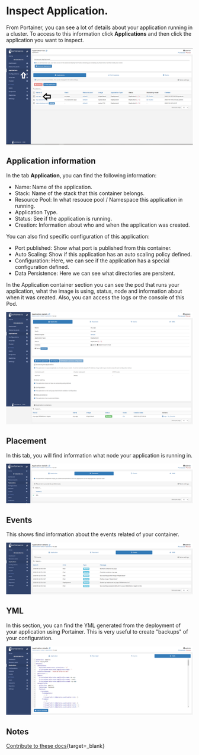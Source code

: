 # Inspect Application.

From Portainer, you can see a lot of details about your application running in a cluster. 
To access to this information click <b>Applications</b> and then click the application you want to inspect.

![inspect](assets/inspect-1.png)

## Application information

In the tab <b>Application</b>, you can find the following information:

* Name: Name of the application.
* Stack: Name of the stack that this container belongs.
* Resource Pool: In what resouce pool / Namespace this application in running.
* Application Type.
* Status: See if the application is running.
* Creation: Information about who and when the application was created.

You can also find specific configuration of this application:

* Port published: Show what port is published from this container.
* Auto Scaling: Show if this application has an auto scaling policy defined.
* Configuration: Here, we can see if the application has a special configuration defined.
* Data Persistence: Here we can see what directories are persitent.

In the Application container section you can see the pod that runs your application, what the image is using, status, node and information about when it was created. Also, you can access the logs or the console of this Pod.

![inspect](assets/inspect-2.png)

## Placement

In this tab, you will find information what node your application is running in.

![inspect](assets/inspect-3.png)

## Events

This shows find information about the events related of your container.

![inspect](assets/inspect-4.png)

## YML

In this section, you can find the YML generated from the deployment of your application using Portainer. This is very useful to create "backups" of your configuration.

![inspect](assets/inspect-5.png)

## Notes

[Contribute to these docs](https://github.com/portainer/portainer-docs/blob/master/contributing.md){target=_blank}
